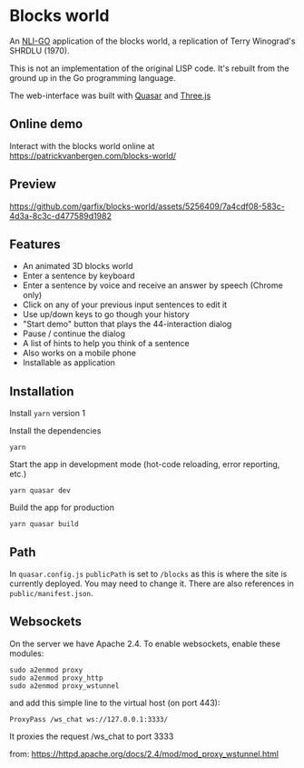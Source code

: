 # Blocks world

An [NLI-GO](https://github.com/garfix/nli-go) application of the blocks world, a replication of Terry Winograd's SHRDLU (1970).

This is not an implementation of the original LISP code. It's rebuilt from the ground up in the Go programming language.

The web-interface was built with [Quasar](https://quasar.dev/) and [Three.js](https://threejs.org/)

## Online demo

Interact with the blocks world online at https://patrickvanbergen.com/blocks-world/

## Preview

https://github.com/garfix/blocks-world/assets/5256409/7a4cdf08-583c-4d3a-8c3c-d477589d1982

## Features

* An animated 3D blocks world
* Enter a sentence by keyboard
* Enter a sentence by voice and receive an answer by speech (Chrome only)
* Click on any of your previous input sentences to edit it
* Use up/down keys to go though your history
* "Start demo" button that plays the 44-interaction dialog
* Pause / continue the dialog
* A list of hints to help you think of a sentence
* Also works on a mobile phone
* Installable as application

## Installation

Install `yarn` version 1

Install the dependencies

    yarn

Start the app in development mode (hot-code reloading, error reporting, etc.)

    yarn quasar dev

Build the app for production

    yarn quasar build

## Path

In `quasar.config.js` `publicPath` is set to `/blocks` as this is where the site is currently deployed. You may need to change it. There are also references in `public/manifest.json`.

## Websockets

On the server we have Apache 2.4. To enable websockets, enable these modules:

    sudo a2enmod proxy
    sudo a2enmod proxy_http
    sudo a2enmod proxy_wstunnel

and add this simple line to the virtual host (on port 443):

    ProxyPass /ws_chat ws://127.0.0.1:3333/

It proxies the request /ws_chat to port 3333

from: https://httpd.apache.org/docs/2.4/mod/mod_proxy_wstunnel.html

